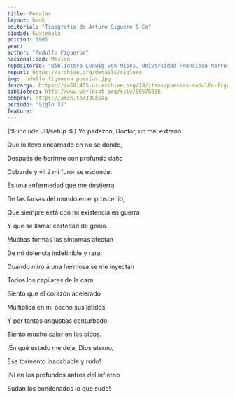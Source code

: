 ```yaml
---
title: Poesías
layout: book
editorial: "Tipografia de Arturo Siguere & Co"
ciudad: Guatemala
edicion: 1905
year: 
author: "Rodulfo Figueroa"
nacionalidad: México
repositorio: "Biblioteca Ludwig von Mises, Universidad Francisco Marroquín"
repurl: https://archive.org/details/sigloxx
img: rodulfo_figueroa_poesias.jpg
descarga: https://ia601405.us.archive.org/10/items/poesias-rodulfo-figueroa/Poes%C3%ADas%20-%20Rodulfo%20Figueroa.pdf
biblioteca: http://www.worldcat.org/oclc/50575886
comprar: https://amzn.to/33CbUaa
periodo: "Siglo XX"
feature: 
---
```

{% include JB/setup %}
Yo padezco, Doctor, un mal extraño 

Que lo llevo encarnado en no sé donde, 

Después de herirme con profundo daño 

Cobarde y vil á mi furor se esconde. 


Es una enfermedad que me destierra 

De las farsas del mundo en el proscenio, 
 
Que siempre está con mi existencia en guerra

Y que se llama: cortedad de genio. 


Muchas formas los síntomas afectan

De mi dolencia indefinible y rara: 

Cuando miro á una hermosa se me inyectan 

Todos los capilares de la cara. 


Siento que el corazón acelerado 

Multiplica en mi pecho sus latidos, 

Y por tantas angustias conturbado 

Siento mucho calor en los oídos. 



¡En qué estado me deja, Dios eterno, 

Ese tormento inacabable y rudo! 

¡Ni en los profundos antros del infierno 

Sudan los condenados lo que sudo!
